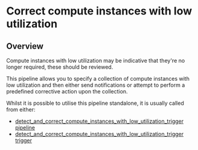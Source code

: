 # Correct compute instances with low utilization

## Overview

Compute instances with low utilization may be indicative that they're no longer required, these should be reviewed.

This pipeline allows you to specify a collection of compute instances with low utilization and then either send notifications or attempt to perform a predefined corrective action upon the collection.

Whilst it is possible to utilise this pipeline standalone, it is usually called from either:
- [detect_and_correct_compute_instances_with_low_utilization_trigger pipeline](https://hub.flowpipe.io/mods/turbot/gcp_thrifty/pipelines/gcp_thrifty.pipeline.detect_and_correct_compute_instances_with_low_utilization_trigger)
- [detect_and_correct_compute_instances_with_low_utilization_trigger trigger](https://hub.flowpipe.io/mods/turbot/gcp_thrifty/triggers/gcp_thrifty.trigger.query.detect_and_correct_compute_instances_with_low_utilization_trigger)